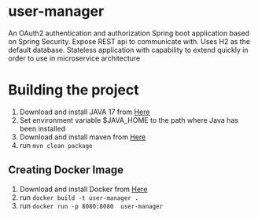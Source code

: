 # user-manager
An OAuth2 authentication and authorization Spring boot application based on Spring Security.
Expose REST api to communicate with. Uses H2 as the default database.
Stateless application with capability to extend quickly in order to use in microservice architecture  

# Building the project
1. Download and install JAVA 17 from [Here](https://www.azul.com/downloads/?version=java-17-lts&package=jdk)
2. Set environment variable $JAVA_HOME to the path where Java has been installed
3. Download and install maven from [Here](https://maven.apache.org/download.cgi)
4. run `mvn clean package`
## Creating Docker Image
1. Download and install Docker from [Here](https://www.docker.com/products/docker-desktop/)
2. run `docker build -t user-manager .`
3. run `docker run -p 8080:8080  user-manager`
  